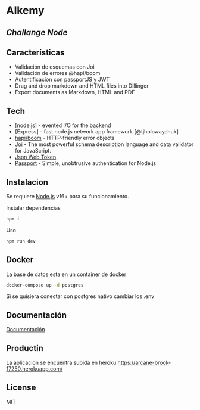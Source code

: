 # Alkemy
## _Challange Node_

## Características

- Validación de esquemas con Joi
- Validación de errores @hapi/boom
- Autentificacion con passportJS y JWT
- Drag and drop markdown and HTML files into Dillinger
- Export documents as Markdown, HTML and PDF


## Tech


- [node.js] - evented I/O for the backend
- [Express] - fast node.js network app framework [@tjholowaychuk]
- [hapi/boom](https://github.com/hapijs/boom#readme) - HTTP-friendly error objects
- [Joi](https://github.com/sideway/joi#readme) - The most powerful schema description language and data validator for JavaScript.
- [Json Web Token](https://github.com/auth0/node-jsonwebtoken#readme)
- [Passport](https://www.passportjs.org/) - Simple, unobtrusive authentication for Node.js 


## Instalacion

Se requiere [Node.js](https://nodejs.org?target=_blank/) v16+ para su funcionamiento.

Instalar dependencias

```sh
npm i
```

Uso

```sh
npm run dev
```



## Docker

La base de datos esta en un container de docker

```sh
docker-compose up -d postgres
```
Si se quisiera conectar con postgres nativo cambiar los .env


## Documentación
[Documentación](https://impartial-galley-502.notion.site/Docs-459c915c831443a981ab9a89411687c5)

## Productin
La aplicacion se encuentra subida en heroku 
https://arcane-brook-17250.herokuapp.com/


## License

MIT


